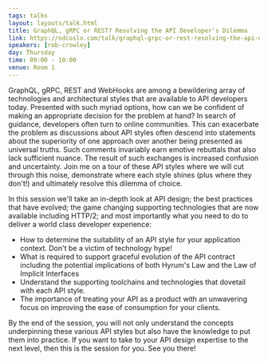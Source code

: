 ```yaml
---
tags: talks
layout: layouts/talk.html
title: GraphQL, gRPC or REST? Resolving the API Developer's Dilemma
link: https://ndcoslo.com/talk/graphql-grpc-or-rest-resolving-the-api-developers-dilemma/
speakers: [rob-crowley]
day: Thursday
time: 09:00 - 10:00
venue: Room 1
---
```

GraphQL, gRPC, REST and WebHooks are among a bewildering array of technologies and architectural styles that are available to API developers today. Presented with such myriad options, how can we be confident of making an appropriate decision for the problem at hand? In search of guidance, developers often turn to online communities. This can exacerbate the problem as discussions about API styles often descend into statements about the superiority of one approach over another being presented as universal truths. Such comments invariably earn emotive rebuttals that also lack sufficient nuance. The result of such exchanges is increased confusion and uncertainty. Join me on a tour of these API styles where we will cut through this noise, demonstrate where each style shines (plus where they don't!) and ultimately resolve this dilemma of choice.

In this session we'll take an in-depth look at API design; the best practices that have evolved; the game changing supporting technologies that are now available including HTTP/2; and most importantly what you need to do to deliver a world class developer experience:

- How to determine the suitability of an API style for your application context. Don't be a victim of technology hype!
- What is required to support graceful evolution of the API contract including the potential implications of both Hyrum's Law and the Law of Implicit Interfaces
- Understand the supporting toolchains and technologies that dovetail with each API style.
- The importance of treating your API as a product with an unwavering focus on improving the ease of consumption for your clients.

By the end of the session, you will not only understand the concepts underpinning these various API styles but also have the knowledge to put them into practice. If you want to take to your API design expertise to the next level, then this is the session for you. See you there!